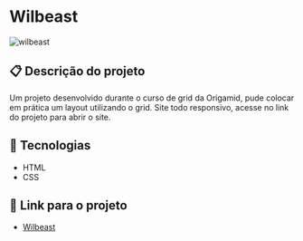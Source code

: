 # Wilbeast

![wilbeast](https://user-images.githubusercontent.com/93055468/163817619-b9ebeb81-f915-4305-b5c7-b13f0ddda292.png)

## 📋 Descrição do projeto

Um projeto desenvolvido durante o curso de grid da Origamid, pude colocar em prática um layout utilizando o grid. Site todo responsivo, acesse no link do projeto para abrir o site.

## 🚀 Tecnologias

- HTML
- CSS

## 🚀 Link para o projeto

- [Wilbeast](https://fabiomoura-m.github.io/Wildbeast/)
